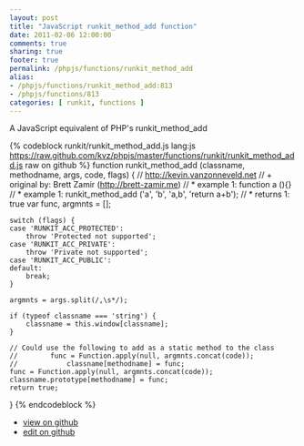 ```yaml
---
layout: post
title: "JavaScript runkit_method_add function"
date: 2011-02-06 12:00:00
comments: true
sharing: true
footer: true
permalink: /phpjs/functions/runkit_method_add
alias:
- /phpjs/functions/runkit_method_add:813
- /phpjs/functions/813
categories: [ runkit, functions ]
---
```

A JavaScript equivalent of PHP's runkit_method_add
<!-- more -->
{% codeblock runkit/runkit_method_add.js lang:js https://raw.github.com/kvz/phpjs/master/functions/runkit/runkit_method_add.js raw on github %}
function runkit_method_add (classname, methodname, args, code, flags) {
    // http://kevin.vanzonneveld.net
    // +   original by: Brett Zamir (http://brett-zamir.me)
    // *     example 1: function a (){}
    // *     example 1: runkit_method_add ('a', 'b', 'a,b', 'return a+b');
    // *     returns 1: true
    var func, argmnts = [];

    switch (flags) {
    case 'RUNKIT_ACC_PROTECTED':
        throw 'Protected not supported';
    case 'RUNKIT_ACC_PRIVATE':
        throw 'Private not supported';
    case 'RUNKIT_ACC_PUBLIC':
    default:
        break;
    }

    argmnts = args.split(/,\s*/);

    if (typeof classname === 'string') {
        classname = this.window[classname];
    }

    // Could use the following to add as a static method to the class
    //        func = Function.apply(null, argmnts.concat(code));
    //            classname[methodname] = func;
    func = Function.apply(null, argmnts.concat(code));
    classname.prototype[methodname] = func;
    return true;
}
{% endcodeblock %}
<ul>
 <li><a href="https://github.com/kvz/phpjs/blob/master/functions/runkit/runkit_method_add.js">view on github</a></li>
 <li><a href="https://github.com/kvz/phpjs/edit/master/functions/runkit/runkit_method_add.js">edit on github</a></li>
</ul>
